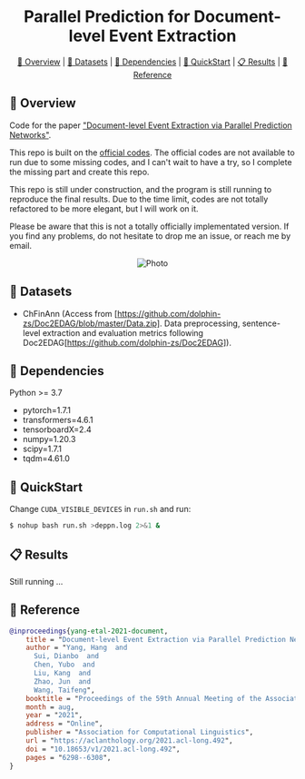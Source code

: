 <div align="center">
  <h1>Parallel Prediction for Document-level Event Extraction</h1>
  <a href="#overview">🧱 Overview</a> | <a href="#datasets">💾 Datasets</a> | <a href="#dependencies">🌴 Dependencies</a> | <a href="#quickstart">🚀 QuickStart</a> | <a href="#results">📋 Results</a> | <a href="#reference">💌 Reference</a>
</div>


<h2 id="overview">🧱 Overview</h2>

Code for the paper ["Document-level Event Extraction via Parallel Prediction Networks"](https://aclanthology.org/2021.acl-long.492/).

This repo is built on the [official codes](https://github.com/HangYang-NLP/DE-PPN).
The official codes are not available to run due to some missing codes, and I can't wait to have a try, so I complete the missing part and create this repo.

This repo is still under construction, and the program is still running to reproduce the final results.
Due to the time limit, codes are not totally refactored to be more elegant, but I will work on it.

Please be aware that this is not a totally officially implementated version.
If you find any problems, do not hesitate to drop me an issue, or reach me by email.

<p align="center">
  <img src="./overview.png" alt="Photo" style="width="100%;"/>
</p>

<h2 id="datasets">💾 Datasets</h2>

- ChFinAnn (Access from [https://github.com/dolphin-zs/Doc2EDAG/blob/master/Data.zip]. Data preprocessing, sentence-level extraction and evaluation metrics following Doc2EDAG[https://github.com/dolphin-zs/Doc2EDAG]).

<h2 id="dependencies">🌴 Dependencies</h2>

Python >= 3.7
- pytorch=1.7.1
- transformers=4.6.1
- tensorboardX=2.4
- numpy=1.20.3
- scipy=1.7.1
- tqdm=4.61.0

<h2 id="quickstart">🚀 QuickStart</h2>

Change `CUDA_VISIBLE_DEVICES` in `run.sh` and run:

```bash
$ nohup bash run.sh >deppn.log 2>&1 &
```

<h2 id="results">📋 Results</h2>

Still running ...

<h2 id="reference">💌 Reference</h2>

```bibtex
@inproceedings{yang-etal-2021-document,
    title = "Document-level Event Extraction via Parallel Prediction Networks",
    author = "Yang, Hang  and
      Sui, Dianbo  and
      Chen, Yubo  and
      Liu, Kang  and
      Zhao, Jun  and
      Wang, Taifeng",
    booktitle = "Proceedings of the 59th Annual Meeting of the Association for Computational Linguistics and the 11th International Joint Conference on Natural Language Processing (Volume 1: Long Papers)",
    month = aug,
    year = "2021",
    address = "Online",
    publisher = "Association for Computational Linguistics",
    url = "https://aclanthology.org/2021.acl-long.492",
    doi = "10.18653/v1/2021.acl-long.492",
    pages = "6298--6308",
}
```
